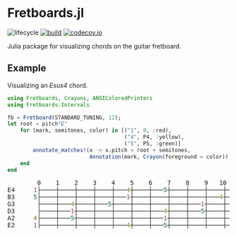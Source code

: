 # Fretboards.jl

![lifecycle](https://img.shields.io/badge/lifecycle-experimental-orange.svg)
[![build](https://github.com/tpapp/Fretboards.jl/workflows/CI/badge.svg)](https://github.com/tpapp/Fretboards.jl/actions?query=workflow%3ACI)
[![codecov.io](http://codecov.io/github/tpapp/Fretboards.jl/coverage.svg?branch=master)](http://codecov.io/github/tpapp/Fretboards.jl?branch=master)

Julia package for visualizing chords on the guitar fretboard.

## Example

Visualizing an *Esus4* chord.

```julia
using Fretboards, Crayons, ANSIColoredPrinters
using Fretboards.Intervals

fb = Fretboard(STANDARD_TUNING, 12);
let root = pitch"E"
    for (mark, semitones, color) in [("1", 0, :red),
                                     ("4", P4, :yellow),
                                     ("5", P5, :green)]
        annotate_matches!(x -> x.pitch ≂ root + semitones,
                          Annotation(mark, Crayon(foreground = color)), fb)
    end
end
```
<style>
html span.sgr1 {
    font-weight: bolder;
}

html span.sgr2 {
    font-weight: lighter;
}

html span.sgr3 {
    font-style: italic;
}

html span.sgr4 {
    text-decoration: underline;
}

html span.sgr7 {
    color: #fff;
    background-color: #222;
}

html.theme--documenter-dark span.sgr7 {
    color: #1f2424;
    background-color: #fff;
}

html span.sgr8,
html span.sgr8 span,
html span span.sgr8 {
    color: transparent;
}

html span.sgr9 {
    text-decoration: line-through;
}


html span.sgr30 {
    color: #111;
}

html span.sgr31 {
    color: #944;
}

html span.sgr32 {
    color: #073;
}

html span.sgr33 {
    color: #870;
}

html span.sgr34 {
    color: #15a;
}

html span.sgr35 {
    color: #94a;
}

html span.sgr36 {
    color: #08a;
}

html span.sgr37 {
    color: #ddd;
}

html span.sgr40 {
    background-color: #111;
}

html span.sgr41 {
    background-color: #944;
}

html span.sgr42 {
    background-color: #073;
}

html span.sgr43 {
    background-color: #870;
}

html span.sgr44 {
    background-color: #15a;
}

html span.sgr45 {
    background-color: #94a;
}

html span.sgr46 {
    background-color: #08a;
}

html span.sgr47 {
    background-color: #ddd;
}

html span.sgr90 {
    color: #888;
}

html span.sgr91 {
    color: #d57;
}

html span.sgr92 {
    color: #2a5;
}

html span.sgr93 {
    color: #d94;
}

html span.sgr94 {
    color: #08d;
}

html span.sgr95 {
    color: #b8d;
}

html span.sgr96 {
    color: #0bc;
}

html span.sgr97 {
    color: #eee;
}


html span.sgr100 {
    background-color: #888;
}

html span.sgr101 {
    background-color: #d57;
}

html span.sgr102 {
    background-color: #2a5;
}

html span.sgr103 {
    background-color: #d94;
}

html span.sgr104 {
    background-color: #08d;
}

html span.sgr105 {
    background-color: #b8d;
}

html span.sgr106 {
    background-color: #0bc;
}

html span.sgr107 {
    background-color: #eee;
}
</style>
<pre>        0    1    2    3    4    5    6    7    8    9   10   11   12
E4     <span class="sgr31">1</span>├────┼────┼────┼────┼───<span class="sgr33">4</span>┼────┼───<span class="sgr32">5</span>┼────┼────┼────┼────┼───<span class="sgr31">1</span>┼
B3     <span class="sgr32">5</span>├────┼────┼────┼────┼───<span class="sgr31">1</span>┼────┼────┼────┼────┼───<span class="sgr33">4</span>┼────┼───<span class="sgr32">5</span>┼
G3      ├────┼───<span class="sgr33">4</span>┼────┼───<span class="sgr32">5</span>┼────┼────┼────┼────┼───<span class="sgr31">1</span>┼────┼────┼────┼
D3      ├────┼───<span class="sgr31">1</span>┼────┼────┼────┼────┼───<span class="sgr33">4</span>┼────┼───<span class="sgr32">5</span>┼────┼────┼────┼
A2     <span class="sgr33">4</span>├────┼───<span class="sgr32">5</span>┼────┼────┼────┼────┼───<span class="sgr31">1</span>┼────┼────┼────┼────┼───<span class="sgr33">4</span>┼
E2     <span class="sgr31">1</span>├────┼────┼────┼────┼───<span class="sgr33">4</span>┼────┼───<span class="sgr32">5</span>┼────┼────┼────┼────┼───<span class="sgr31">1</span>┼
</pre>
